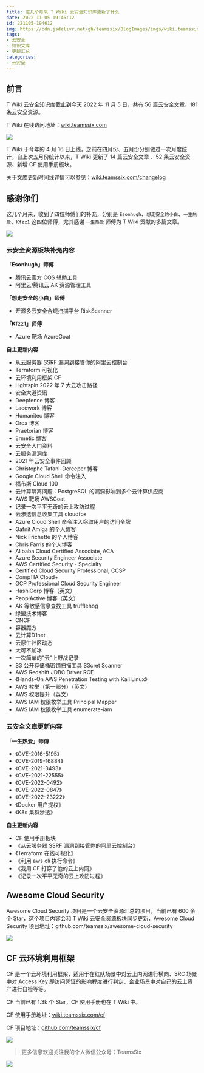 ```yaml
---
title: 这几个月来 T Wiki 云安全知识库更新了什么
date: 2022-11-05 19:46:12
id: 221105-194612
img: https://cdn.jsdelivr.net/gh/teamssix/BlogImages/imgs/wiki.teamssix.com_.png
tags:
- 云安全
- 知识文库
- 更新汇总
categories:
- 云安全
---
```


## 前言

T Wiki 云安全知识库截止到今天 2022 年 11 月 5 日，共有 56 篇云安全文章、181 条云安全资源。

T Wiki 在线访问地址：[wiki.teamssix.com](https://wiki.teamssix.com)

![](https://cdn.jsdelivr.net/gh/teamssix/BlogImages/imgs/wiki.teamssix.com_.png)

T Wiki 于今年的 4 月 16 日上线，之前在四月份、五月份分别做过一次月度统计，自上次五月份统计以来，T Wiki 更新了 14 篇云安全文章 、52 条云安全资源、新增 CF 使用手册板块。

关于文库更新时间线详情可以参见：[wiki.teamssix.com/changelog](https://wiki.teamssix.com/changelog)

## 感谢你们

这几个月来，收到了四位师傅们的补充，分别是 `Esonhugh`、`想走安全的小白`、`一生热爱`、`Kfzz1` 这四位师傅，尤其感谢 `一生热爱` 师傅为 T Wiki 贡献的多篇文章。

![](https://cdn.jsdelivr.net/gh/teamssix/BlogImages/imgs/image-20221105174241100.png)

### 云安全资源板块补充内容

**「Esonhugh」师傅**

* 腾讯云官方 COS 辅助工具
* 阿里云/腾讯云 AK 资源管理工具

**「想走安全的小白」师傅**

* 开源多云安全合规扫描平台 RiskScanner

**「Kfzz1」师傅**

* Azure 靶场 AzureGoat

**自主更新内容**

- 从云服务器 SSRF 漏洞到接管你的阿里云控制台
- Terraform 可视化
- 云环境利用框架 CF
- Lightspin 2022 年 7 大云攻击路径
- 安全大道资讯
- Deepfence 博客
- Lacework 博客
- Humanitec 博客
- Orca 博客
- Praetorian 博客
- Ermetic 博客
- 云安全入门资料
- 云服务漏洞库
- 2021 年云安全事件回顾
- Christophe Tafani-Dereeper 博客
- Google Cloud Shell 命令注入
- 福布斯 Cloud 100
- 云计算隔离问题：PostgreSQL 的漏洞影响到多个云计算供应商
- AWS 靶场 AWSGoat
- 记录一次平平无奇的云上攻防过程
- 云渗透信息收集工具 cloudfox
- Azure Cloud Shell 命令注入窃取用户的访问令牌
- Gafnit Amiga 的个人博客
- Nick Frichette 的个人博客
- Chris Farris 的个人博客
- Alibaba Cloud Certified Associate, ACA
- Azure Security Engineer Associate
- AWS Certified Security - Specialty
- Certified Cloud Security Professional, CCSP
- CompTIA Cloud+
- GCP Professional Cloud Security Engineer
- HashiCorp 博客（英文）
- PeoplActive 博客（英文）
- AK 等敏感信息查找工具 trufflehog
- 绿盟技术博客
- CNCF
- 容器魔方
- 云计算D1net
- 云原生社区动态
- 大可不加冰
- 一次简单的"云"上野战记录
- S3 公开存储桶密钥扫描工具 S3cret Scanner
- AWS Redshift JDBC Driver RCE
- 《Hands-On AWS Penetration Testing with Kali Linux》
- AWS 枚举（第一部分）（英文）
- AWS 权限提升（英文）
- AWS IAM 权限枚举工具 Principal Mapper
- AWS IAM 权限枚举工具 enumerate-iam

### 云安全文章更新内容

**「一生热爱」师傅**

* 《CVE-2016-5195》
* 《CVE-2019-16884》
* 《CVE-2021-3493》
* 《CVE-2021-22555》
* 《CVE-2022-0492》
* 《CVE-2022-0847》
* 《CVE-2022-23222》
* 《Docker 用户提权》
* 《K8s 集群渗透》

**自主更新内容**

* CF 使用手册板块
* 《从云服务器 SSRF 漏洞到接管你的阿里云控制台》
* 《Terraform 在线可视化》
* 《利用 aws cli 执行命令》
* 《我用 CF 打穿了他的云上内网》
* 《记录一次平平无奇的云上攻防过程》

## Awesome Cloud Security

Awesome Cloud Security 项目是一个云安全资源汇总的项目，当前已有 600 余个 Star，这个项目内容会和 T Wiki 云安全资源板块同步更新，Awesome Cloud Security 项目地址：github.com/teamssix/awesome-cloud-security

![](https://cdn.jsdelivr.net/gh/teamssix/BlogImages/imgs/image-20221105192507273.png)

## CF 云环境利用框架

CF 是一个云环境利用框架，适用于在红队场景中对云上内网进行横向、SRC 场景中对 Access Key 即访问凭证的影响程度进行判定、企业场景中对自己的云上资产进行自检等等。

CF 当前已有 1.3k 个 Star，CF 使用手册也在 T Wiki 中。

CF 使用手册地址：[wiki.teamssix.com/cf](https://wiki.teamssix.com/cf)

CF 项目地址：[github.com/teamssix/cf](https://github.com/teamssix/cf)

![](https://cdn.jsdelivr.net/gh/teamssix/BlogImages/imgs/image-20221105192223985.png)

>  更多信息欢迎关注我的个人微信公众号：TeamsSix
>

![](https://cdn.jsdelivr.net/gh/teamssix/BlogImages/imgs/202204152148071.png)
